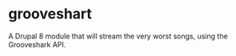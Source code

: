 grooveshart
===========

A Drupal 8 module that will stream the very worst songs, using the Grooveshark API.
